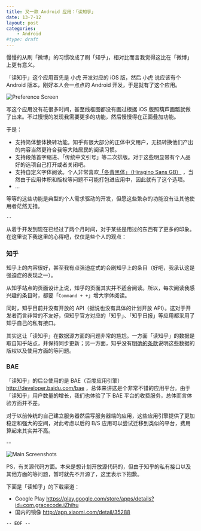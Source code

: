 ```yaml
---
title: 又一款 Android 应用：「读知乎」
date: 13-7-12
layout: post
categories:
    - Android
#type: draft
---
```


慢慢的从刷「微博」的习惯改成了刷「知乎」，相对比而言我觉得这比在「微博」上更有意义。

「读知乎」这个应用首先是 小虎 开发对应的 iOS 版，然后 小虎 说应该有个 Android 版本，刚好本人会一点点的 Android 开发，于是就有了这个应用。

![Preference Screen](http://files.gracecode.com/2013_07_12/1373598408@640.png)

写这个应用没有花很多时间，甚至线框图都没有画过根据 iOS 版照葫芦画瓢就做了出来。不过慢慢的发现我需要更多的功能，然后慢慢得在正面叠加功能。

于是：

* 支持简体整体换转功能。知乎有很大部分的正体中文用户，无损转换他们产出的内容当然更符合我等大陆居民的阅读习惯。
* 支持段落首字缩进、「传统中文引号」等二次排版。对于这些明显带有个人品好的选项自己打开或者关闭吧。
* 支持自定义字体阅读。个人非常喜欢[「冬青黑体」（Hiragino Sans GB）](http://www.zhihu.com/question/19732722) ，当然由于应用体积和版权等问题不可能打包进应用中，因此就有了这个选项。
* …

等等的这些功能是典型的个人需求驱动的开发，但愿这些繁杂的功能没有让其他使用者茫然无措。

`--`

从着手开发到现在已经过了两个月时间，对于某些是用过的东西有了更多的印象。在这里说下我这里的心得吧，仅仅是些个人的观点：


### 知乎

知乎上的内容很好，甚至我有点强迫症式的会刷知乎上的条目（好吧，我承认这是强迫症的表现之一）。

从知乎站点的页面设计上说，知乎的页面其实并不适合阅读。所以，每次阅读我感兴趣的条目时，都要「`Command + +`」增大字体阅读。

同时，知乎目前并没有开放的 API（据说也没有具体的计划开放 API）。这对于开发者而言非常的不友好，但知乎官方对应的「知乎」、「知乎日报」等应用都采用了知乎自己的私有接口。

其实这让「读知乎」在数据源方面的问题非常的尴尬。一方面「读知乎」的数据是取自知乎站点，并保持同步更新；另一方面，知乎没有[明确的条款](http://www.zhihu.com/terms)说明这些数据的版权以及使用方面的等问题。




### BAE

「读知乎」的后台使用的是 BAE（百度应用引擎）http://developer.baidu.com/bae ，总体来讲这是个非常不错的应用平台。由于「读知乎」用户数量的增长，我们也体验了下 BAE 平台的收费服务，总体而言体验方面并不差。

对于以前传统的自己建立服务器然后写服务器端的应用，这些应用引擎提供了更加稳定和强大的空间，对此考虑以后的 B/S 应用可以尝试迁移到类似的平台，费用算起来其实并不高。

--

![Main Screenshots](http://files.gracecode.com/2013_07_12/1373598393@640.png)

PS，有关源代码方面。本来是想计划开放源代码的，但由于知乎的私有接口以及其他方面的等问题，暂时就先不开源了，这里表示下抱歉。

下面是「读知乎」的下载渠道：

* Google Play https://play.google.com/store/apps/details?id=com.gracecode.iZhihu
* 国内的镜像 http://app.xiaomi.com/detail/35288

`-- EOF --`

